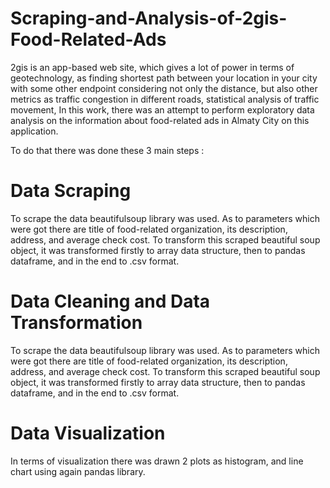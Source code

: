 # Scraping-and-Analysis-of-2gis-Food-Related-Ads
2gis is an app-based web site, which gives a lot of power in terms of geotechnology, as finding shortest path between your location in your city with some other endpoint considering not only the distance, but also other metrics as traffic congestion in different roads, statistical analysis of traffic movement, In this work, there was an attempt to perform exploratory data analysis on the information about food-related ads in Almaty City on this application.

To do that there was done these 3 main steps : 
# Data Scraping
To scrape the data beautifulsoup library was used. As to parameters which were got there are title of food-related organization, its description, address, and average check cost. To transform this scraped beautiful soup object, it was transformed firstly to array data structure, then to pandas dataframe, and in the end to .csv format.
# Data Cleaning and Data Transformation
To scrape the data beautifulsoup library was used. As to parameters which were got there are title of food-related organization, its description, address, and average check cost. To transform this scraped beautiful soup object, it was transformed firstly to array data structure, then to pandas dataframe, and in the end to .csv format.
# Data Visualization
In terms of visualization there was drawn 2 plots as histogram, and line chart using again pandas library.

